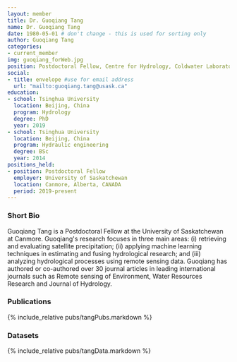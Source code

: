 ```yaml
---
layout: member
title: Dr. Guoqiang Tang
name: Dr. Guoqiang Tang
date: 1980-05-01 # don't change - this is used for sorting only
author: Guoqiang Tang
categories:
- current_member
img: guoqiang_forWeb.jpg
position: Postdoctoral Fellow, Centre for Hydrology, Coldwater Laboratory 
social:
- title: envelope #use for email address
  url: "mailto:guoqiang.tang@usask.ca"
education:
- school: Tsinghua University
  location: Beijing, China
  program: Hydrology
  degree: PhD
  year: 2019
- school: Tsinghua University
  location: Beijing, China
  program: Hydraulic engineering
  degree: BSc
  year: 2014
positions_held:
- position: Postdoctoral Fellow
  employer: University of Saskatchewan
  location: Canmore, Alberta, CANADA
  period: 2019-present
---
```


### Short Bio
Guoqiang Tang is a Postdoctoral Fellow at the University of Saskatchewan at Canmore. Guoqiang's research focuses in three main areas: (i) retrieving and evaluating satellite precipitation; (ii) applying machine learning techniques in estimating and fusing hydrological research; and (iii) analyzing hydrological processes using remote sensing data. Guoqiang has authored or co-authored over 30 journal articles in leading international journals such as Remote sensing of Environment, Water Resources Research and Journal of Hydrology.

### Publications
{% include_relative pubs/tangPubs.markdown %}

### Datasets
{% include_relative pubs/tangData.markdown %}
